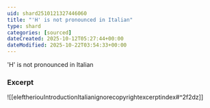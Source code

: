 ```yaml
---
uid: shard2510121327446060
title: "'H' is not pronounced in Italian"
type: shard
categories: [sourced]
dateCreated: 2025-10-12T05:27:44+00:00
dateModified: 2025-10-22T03:54:33+00:00
---
```

'H' is not pronounced in Italian
### Excerpt
![[eleftheriouIntroductionItalianignorecopyrightexcerptindex#^2f2dz]]